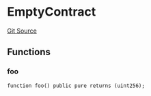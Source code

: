 # EmptyContract
[Git Source](https://github.com/Sabnock01/eigenlayer-contracts/blob/fa80db0202cf74fb2bae3ffc6aa6db988074a698/src/test/mocks/EmptyContract.sol)


## Functions
### foo


```solidity
function foo() public pure returns (uint256);
```

